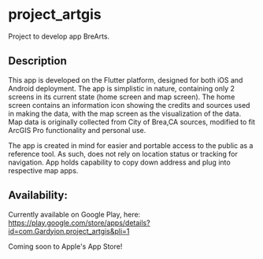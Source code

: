 # project_artgis

Project to develop app BreArts.

## Description

This app is developed on the Flutter platform, designed for both iOS and Android deployment. The app is simplistic in nature, containing only 2 screens in its current state (home screen and map screen). The home screen contains an information icon showing the credits and sources used in making the data, with the map screen as the visualization of the data. Map data is originally collected from City of Brea,CA sources, modified to fit ArcGIS Pro functionality and personal use. 

The app is created in mind for easier and portable access to the public as a reference tool. As such, does not rely on location status or tracking for navigation. App holds capability to copy down address and plug into respective map apps. 

## Availability:

Currently available on Google Play, here: https://play.google.com/store/apps/details?id=com.Gardyion.project_artgis&pli=1

Coming soon to Apple's App Store!


